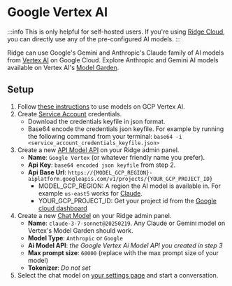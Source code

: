 # Google Vertex AI
:::info
This is only helpful for self-hosted users. If you're using [Ridge Cloud](https://app.ridge.dev), you can directly use any of the pre-configured AI models.
:::

Ridge can use Google's Gemini and Anthropic's Claude family of AI models from [Vertex AI](https://cloud.google.com/vertex-ai) on Google Cloud. Explore Anthropic and Gemini AI models available on Vertex AI's [Model Garden](https://console.cloud.google.com/vertex-ai/model-garden).

## Setup
1. Follow [these instructions](https://cloud.google.com/vertex-ai/generative-ai/docs/partner-models/use-claude#before_you_begin) to use models on GCP Vertex AI.
2. Create [Service Account](https://console.cloud.google.com/apis/credentials/serviceaccountkey) credentials.
   - Download the credentials keyfile in json format.
   - Base64 encode the credentials json keyfile. For example by running the following command from your terminal:
     `base64 -i <service_account_credentials_keyfile.json>`
3. Create a new [API Model API](http://localhost:42110/server/admin/database/aimodelapi/add) on your Ridge admin panel.
   - **Name**: `Google Vertex` (or whatever friendly name you prefer).
   - **Api Key**: `base64 encoded json keyfile` from step 2.
   - **Api Base Url**: `https://{MODEL_GCP_REGION}-aiplatform.googleapis.com/v1/projects/{YOUR_GCP_PROJECT_ID}`
     - MODEL_GCP_REGION: A region the AI model is available in. For example `us-east5` works for [Claude](https://cloud.google.com/vertex-ai/generative-ai/docs/partner-models/use-claude#regions).
     - YOUR_GCP_PROJECT_ID: Get your project id from the [Google cloud dashboard](https://console.cloud.google.com/home/dashboard)
4. Create a new [Chat Model](http://localhost:42110/server/admin/database/chatmodel/add) on your Ridge admin panel.
   - **Name**: `claude-3-7-sonnet@20250219`. Any Claude or Gemini model on Vertex's Model Garden should work.
   - **Model Type**: `Anthropic` or `Google`
   - **Ai Model API**: *the Google Vertex Ai Model API you created in step 3*
   - **Max prompt size**: `60000` (replace with the max prompt size of your model)
   - **Tokenizer**: *Do not set*
5. Select the chat model on [your settings page](http://localhost:42110/settings) and start a conversation.
